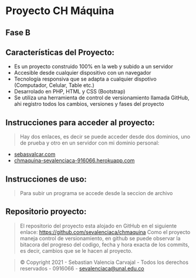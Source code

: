 # Proyecto CH Máquina

## Fase B
## Características del Proyecto:
* Es un proyecto construido 100% en la web y subido a un servidor
* Accesible desde cualquier dispositivo con un navegador
* Tecnología responsiva que se adapta a cualquier dispotivo (Computador, Celular, Table etc.)
* Desarrolado en PHP, HTML y CSS (Bootstrap)
* Se utiliza una herramienta de control de versionamiento llamada GitHub, ahi registro todos los cambios, versiones y fases del proyecto

## Instrucciones para acceder al proyecto:
> Hay dos enlaces, es decir se puede acceder desde dos dominios, uno de prueba y otro en un servidor con mi dominio personal:
  * [sebasvalcar.com](https://sebasvalcar.com/)
  * [chmaquina-sevalenciaca-916066.herokuapp.com](https://chmaquina-sevalenciaca-916066.herokuapp.com/)

## Instrucciones de uso:
> Para subir un programa se accede desde la seccion de archivo

## Repositorio proyecto:
> El repositorio del proyecto esta alojado en GitHub en el siguiente enlace: https://github.com/sevalenciaca/chmaquina
> Como el proyecto maneja control de versionamiento, en github se puede observar la bitacora del progreso del codigo, fecha y hora exacta de los commits, es decir, cambios que se le hacen al proyecto.

> © Copyright 2021 - Sebastian Valencia Carvajal - Todos los derechos reservados - 0916066 - sevalenciaca@unal.edu.co

